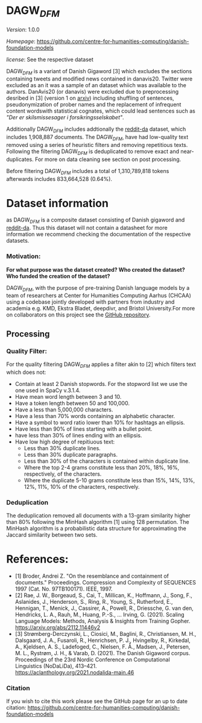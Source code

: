 
# DAGW$_{DFM}$

*Version*: 1.0.0

*Homepage*: https://github.com/centre-for-humanities-computing/danish-foundation-models

*license*: See the respective dataset


DAGW$_{DFM}$ is a variant of Danish Gigaword [3] which excludes the sections containing
tweets and modified news contained in danavis20. Twitter were excluded as an it was a
sample of an dataset whiich was available to the authors. DanAvis20 (or danavis) were
excluded due to preprocessing desribed in [3] (version 1 on 
[arxiv](https://arxiv.org/pdf/2005.03521v1.pdf)) including shuffling of sentences,
pseudonymization of prober names and the replacement of infrequent content wordswith
statistical cognates, which could lead sentences such as *"Der er skilsmissesager i
forsikringsselskabet"*.

Additionally DAGW$_{DFM}$ includes addtionally the [reddit-da](https://huggingface.co/datasets/DDSC/reddit-da) dataset, which includes 
1,908,887 documents. The DAGW$_{DFM}$, have had low-quality text removed using a series
of heuristic filters and removing repetitious texts. Following the filtering
DAGW$_{DFM}$ is deduplicated to remove exact and near-duplicates. For more on data 
cleaning see section on post processing.

Before filtering DAGW$_{DFM}$ includes a total of 1,310,789,818 tokens afterwards
includes 833,664,528 (0.64%).

# Dataset information
as DAGW$_{DFM}$ is a composite dataset consisting of Danish gigaword and 
[reddit-da](https://huggingface.co/datasets/DDSC/reddit-da). Thus this dataset will not
contain a datasheet for more information we recommend checking the documentation of the
respective datasets.

### Motivation:
**For what purpose was the dataset created? Who created the dataset? Who funded the
creation of the dataset?**

DAGW$_{DFM}$, with the purpose of pre-training Danish language models by a team of
researchers at Center for Humanities Computing Aarhus (CHCAA) using a codebase jointly
developed with partners from industry and academia e.g. KMD, Ekstra Bladet, deepdivr,
and Bristol University.For more on collaborators on this project see
the [GitHub repository](https://github.com/centre-for-humanities-computing/danish-foundation-models
).

## Processing

### Quality Filter:

For the quality filtering DAGW$_{DFM}$ applies a filter akin to [2] which filters
text which does not:

- Contain at least 2 Danish stopwords. For the stopword list we use the one used in 
  SpaCy v.3.1.4.
- Have mean word length between 3 and 10.
- Have a token length between 50 and 100,000.
- Have a less than 5,000,000 characters.
- Have a less than 70% words containing an alphabetic character.
- Have a symbol to word ratio lower than 10% for hashtags an ellipsis.
- Have less than 90% of lines starting with a bullet point.
- have less than 30% of lines ending with an ellipsis.
- Have low high degree of repitiuous text:
  - Less than 30% duplicate lines.
  - Less than 30% duplicate paragraphs.
  - Less than 30% of the characters is contained within duplicate line.
  - Where the top 2-4 grams constitute less than 20%, 18%, 16%, respectively, of the
    characters. 
  - Where the duplicate 5-10 grams constitute less than 15%, 14%, 13%, 12%, 11%, 10% of
    the characters, respectively.

### Deduplication
The deduplication removed all documents with a 13-gram similarity higher than 80%
following the MinHash algorithm [1] using 128 permutation. The MinHash algorithm is a
probabilistic data structure for approximating the Jaccard similarity between two sets.


# References:
- [1] Broder, Andrei Z. "On the resemblance and containment of documents."
    Proceedings. Compression and Complexity of SEQUENCES 1997
    (Cat. No. 97TB100171). IEEE, 1997.
- [2] Rae, J. W., Borgeaud, S., Cai, T., Millican, K., Hoffmann, J., Song, F., 
    Aslanides, J., Henderson, S., Ring, R., Young, S., Rutherford, E., Hennigan, 
    T., Menick, J., Cassirer, A., Powell, R., Driessche, G. van den, Hendricks, 
    L. A., Rauh, M., Huang, P.-S., … Irving, G. (2021).
    Scaling Language Models: Methods, Analysis & Insights from Training Gopher.
    https://arxiv.org/abs/2112.11446v2
- [3] Strømberg-Derczynski, L., Ciosici, M., Baglini, R., Christiansen, M. H.,
      Dalsgaard, J. A., Fusaroli, R., Henrichsen, P. J., Hvingelby, R., Kirkedal, A.,
      Kjeldsen, A. S., Ladefoged, C., Nielsen, F. Å., Madsen, J., Petersen, M. L.,
      Rystrøm, J. H., & Varab, D. (2021). The Danish Gigaword corpus. Proceedings of the
      23rd Nordic Conference on Computational Linguistics (NoDaLiDa), 413–421.
      https://aclanthology.org/2021.nodalida-main.46


### Citation
If you wish to cite this work please see the GitHub page for an up to date citation: 
https://github.com/centre-for-humanities-computing/danish-foundation-models
